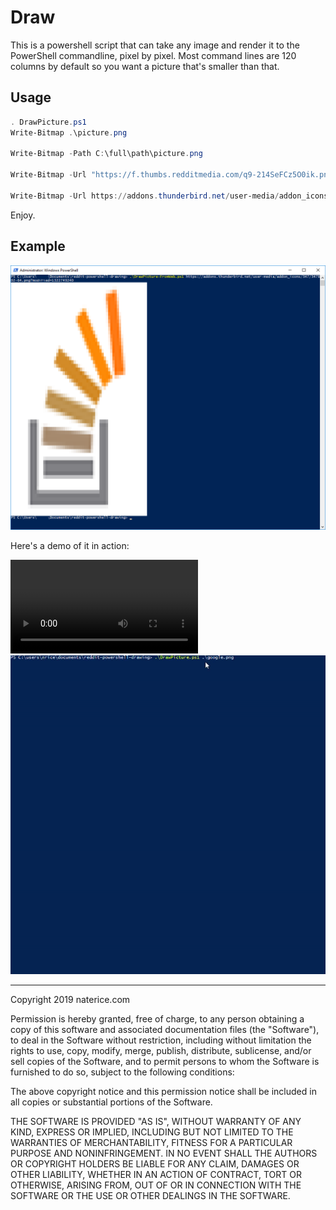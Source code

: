 # Draw

This is a powershell script that can take any image and render it to the PowerShell commandline, pixel by pixel. Most command lines are 120 columns by default so you want a picture that's smaller than that.

## Usage

```powershell
. DrawPicture.ps1
Write-Bitmap .\picture.png

Write-Bitmap -Path C:\full\path\picture.png

Write-Bitmap -Url "https://f.thumbs.redditmedia.com/q9-214SeFCz5O0ik.png"

Write-Bitmap -Url https://addons.thunderbird.net/user-media/addon_icons/347/347802-64.png?modified=1322749240
```

Enjoy.

## Example

<img src="../res/draw/console-fromweb.png"/>

Here's a demo of it in action:

<video controls>
<source type="video/mp4" src="../res/draw/demo.mp4">
</video>

<img src="../res/draw/demo.gif"/>

---
Copyright 2019 naterice.com

Permission is hereby granted, free of charge, to any person obtaining a copy of this software and associated documentation files (the "Software"), to deal in the Software without restriction, including without limitation the rights to use, copy, modify, merge, publish, distribute, sublicense, and/or sell copies of the Software, and to permit persons to whom the Software is furnished to do so, subject to the following conditions:

The above copyright notice and this permission notice shall be included in all copies or substantial portions of the Software.

THE SOFTWARE IS PROVIDED "AS IS", WITHOUT WARRANTY OF ANY KIND, EXPRESS OR IMPLIED, INCLUDING BUT NOT LIMITED TO THE WARRANTIES OF MERCHANTABILITY, FITNESS FOR A PARTICULAR PURPOSE AND NONINFRINGEMENT. IN NO EVENT SHALL THE AUTHORS OR COPYRIGHT HOLDERS BE LIABLE FOR ANY CLAIM, DAMAGES OR OTHER LIABILITY, WHETHER IN AN ACTION OF CONTRACT, TORT OR OTHERWISE, ARISING FROM, OUT OF OR IN CONNECTION WITH THE SOFTWARE OR THE USE OR OTHER DEALINGS IN THE SOFTWARE.

